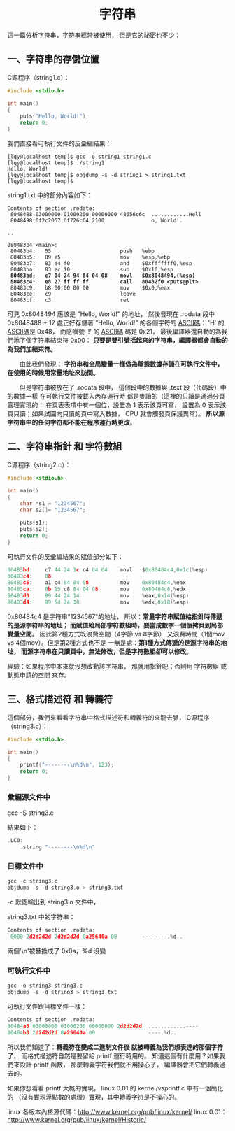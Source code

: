 
<a name="top"></a>

<h1 align="center">字符串
</h1>

這一篇分析字符串，字符串經常被使用，
但是它的祕密也不少：

## 一、字符串的存儲位置

C源程序（string1.c）：

```c
#include <stdio.h>

int main()
{
	puts("Hello, World!");
	return 0;
}
```
我們直接看可執行文件的反彙編結果：

```
[lqy@localhost temp]$ gcc -o string1 string1.c
[lqy@localhost temp]$ ./string1
Hello, World!
[lqy@localhost temp]$ objdump -s -d string1 > string1.txt
[lqy@localhost temp]$
```

string1.txt 中的部分內容如下：

<pre><code>Contents of section .rodata:
 8048488 03000000 01000200 00000000 48656c6c  ............Hell
 8048498 6f2c2057 6f726c64 2100               o, World!.

...

080483b4 &lt;main>:
 80483b4:	55                   	push   %ebp
 80483b5:	89 e5                	mov    %esp,%ebp
 80483b7:	83 e4 f0             	and    $0xfffffff0,%esp
 80483ba:	83 ec 10             	sub    $0x10,%esp<b>
 80483bd:	c7 04 24 94 84 04 08 	movl   $0x8048494,(%esp)
 80483c4:	e8 27 ff ff ff       	call   80482f0 &lt;puts@plt></b>
 80483c9:	b8 00 00 00 00       	mov    $0x0,%eax
 80483ce:	c9                   	leave
 80483cf:	c3                   	ret
</code></pre>

可見 0x8048494 應該是 "Hello, World!" 的地址，
然後發現在 .rodata 段中 0x8048488 + 12 處正好存儲著
 "Hello, World!" 的各個字符的
<a target="_blank" href="http://www.asciitable.com/">ASCII碼</a>：
'H' 的 <a target="_blank" href="http://www.asciitable.com/">ASCII碼</a>是 0x48，
而感嘆號 '!' 的 <a target="_blank" href="http://www.asciitable.com/">ASCII碼</a> 碼是 0x21，
最後編譯器還自動的為我們添了個字符串結束符 0x00：
<b>只要是雙引號括起來的字符串，編譯器都會自動的為我們加結束符。</b>

　　由此我們發現：
<b>字符串和全局變量一樣做為靜態數據存儲在可執行文件中，
在使用的時候用常量地址來訪問。</b>

　　但是字符串被放在了 .rodata 段中，
這個段中的數據與 .text 段（代碼段）中的數據一樣
在可執行文件被載入內存運行時
都是隻讀的（這裡的只讀是通過分頁管理實現的：
在頁表表項中有一個位，設置為 1 表示該頁可寫，
設置為 0 表示該頁只讀；如果試圖向只讀的頁中寫入數據，
CPU 就會觸發頁保護異常）。
<b>所以源字符串中的任何字符都不能在程序運行時更改</b>。

## 二、字符串指針 和 字符數組

C源程序（string2.c）：

```c
#include <stdio.h>

int main()
{
	char *s1 = "1234567";
	char s2[]= "1234567";

	puts(s1);
	puts(s2);
	return 0;
}
```

可執行文件的反彙編結果的賦值部分如下：

```c
80483bd:	c7 44 24 1c c4 84 04 	movl   $0x80484c4,0x1c(%esp)
80483c4:	08
80483c5:	a1 c4 84 04 08       	mov    0x80484c4,%eax
80483ca:	8b 15 c8 84 04 08    	mov    0x80484c8,%edx
80483d0:	89 44 24 14          	mov    %eax,0x14(%esp)
80483d4:	89 54 24 18          	mov    %edx,0x18(%esp)
```

0x80484c4 是字符串"1234567"的地址，
所以：<b>常量字符串賦值給指針時傳遞的是源字符串的地址；
而賦值給局部字符數組時，要當成數字一個個拷貝到局部變量空間</b>。
因此第2種方式既浪費空間（4字節 vs 8字節）
又浪費時間（1個mov vs 4個mov）。但是第2種方式也不是
一無是處：<b>第1種方式傳遞的是源字符串的地址，
而源字符串在只讀頁中，無法修改，但是字符數組卻可以修改</b>。

經驗：如果程序中本來就沒想改動該字符串，
那就用指針吧；否則用 字符數組 或 動態申請的空間 來存。

## 三、格式描述符 和 轉義符

這個部分，我們來看看字符串中格式描述符和轉義符的來龍去脈，
C源程序（string3.c）：

```c
#include <stdio.h>

int main()
{
	printf("--------\n%d\n", 123);
	return 0;
}
```

### 彙編源文件中

gcc -S string3.c

結果如下：
```c
.LC0:
    .string	"--------\n%d\n"
```
### 目標文件中

```c
gcc -c string3.c
objdump -s -d string3.o > string3.txt
```
-c 默認輸出到 string3.o 文件中，

string3.txt 中的字符串：

```c
Contents of section .rodata:
 0000 2d2d2d2d 2d2d2d2d 0a25640a 00        --------.%d..
```

兩個'\n'被替換成了 0x0a，%d 沒變

### 可執行文件中
```c
gcc -o string3 string3.c
objdump -s -d string3 > string3.txt
```

可執行文件跟目標文件一樣：
```c
Contents of section .rodata:
80484a8 03000000 01000200 00000000 2d2d2d2d  ............----
80484b8 2d2d2d2d 0a25640a 00                 ----.%d..
```

所以我們知道了：<b>轉義符在變成二進制文件後
就被轉義為我們想表達的那個字符了</b>，
而格式描述符自然是要留給 printf 運行時用的。
知道這個有什麼用？如果我們來設計 printf 函數，
那麼轉義字符我們就不用操心了，
編譯器會把它們轉義過去的。

如果你想看看 printf 大概的實現，
linux 0.01 的 kernel/vsprintf.c 中有一個簡化的
（沒有實現浮點數的處理）實現，其中轉義字符是不操心的。

linux 各版本內核源代碼：<a target="_blank" href="http://www.kernel.org/pub/linux/kernel/">http://www.kernel.org/pub/linux/kernel/</a>
linux 0.01：<a target="_blank" href="http://www.kernel.org/pub/linux/kernel/Historic/">http://www.kernel.org/pub/linux/kernel/Historic/</a>

